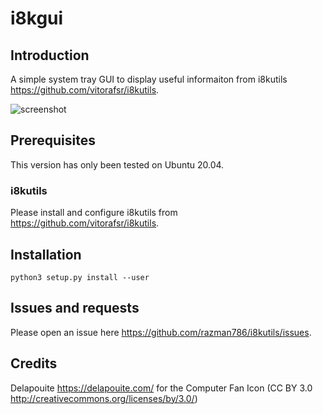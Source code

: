 # i8kgui

## Introduction

A simple system tray GUI to display useful informaiton from i8kutils <https://github.com/vitorafsr/i8kutils>.

![screenshot](https://user-images.githubusercontent.com/7116312/153235426-87a5ee40-73fa-4239-9edc-d241fa68901c.png)

## Prerequisites 

This version has only been tested on Ubuntu 20.04.

### i8kutils

Please install and configure i8kutils from https://github.com/vitorafsr/i8kutils.  

## Installation

`python3 setup.py install --user`

## Issues and requests

Please open an issue here https://github.com/razman786/i8kutils/issues.

## Credits

Delapouite <https://delapouite.com/> for the Computer Fan Icon (CC BY 3.0 <http://creativecommons.org/licenses/by/3.0/>)


